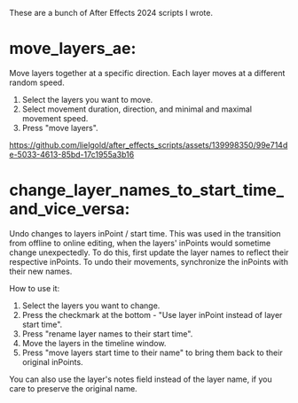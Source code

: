 These are a bunch of After Effects 2024 scripts I wrote.

# move_layers_ae:

Move layers together at a specific direction. Each layer moves at a different random speed.
  1. Select the layers you want to move.
  2. Select movement duration, direction, and minimal and maximal movement speed.
  3. Press "move layers".

https://github.com/lielgold/after_effects_scripts/assets/139998350/99e714de-5033-4613-85bd-17c1955a3b16

# change_layer_names_to_start_time_and_vice_versa:

Undo changes to layers inPoint / start time. This was used in the transition from offline to online editing, when the layers' inPoints would sometime change unexpectedly.
To do this, first update the layer names to reflect their respective inPoints. To undo their movements, synchronize the inPoints with their new names. 

How to use it:

1. Select the layers you want to change.
2. Press the checkmark at the bottom - "Use layer inPoint instead of layer start time". 
3. Press "rename layer names to their start time".
4. Move the layers in the timeline window.
5. Press "move layers start time to their name" to bring them back to their original inPoints.

You can also use the layer's notes field instead of the layer name, if you care to preserve the original name.
